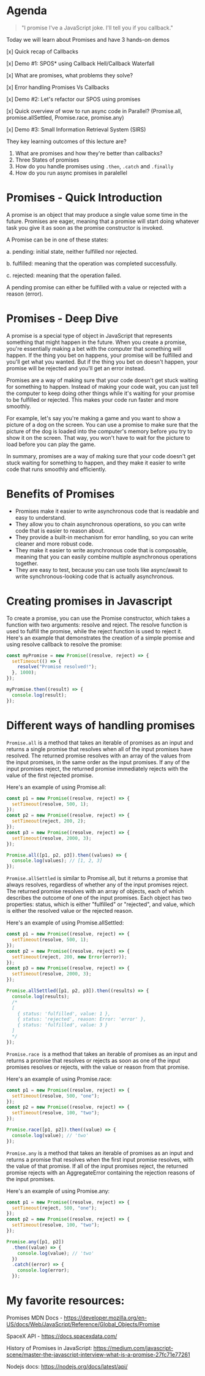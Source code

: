 # Agenda

> "I promise I've a JavaScript joke. I'll tell you if you callback."

Today we will learn about Promises and have 3 hands-on demos

[x] Quick recap of Callbacks

[x] Demo #1: SPOS\* using Callback Hell/Callback Waterfall

[x] What are promises, what problems they solve?

[x] Error handling Promises Vs Callbacks

[x] Demo #2: Let's refactor our SPOS using promises

[x] Quick overview of wow to run async code in Parallel? (Promise.all, promise.allSettled, Promise.race, promise.any)

[x] Demo #3: Small Information Retrieval System (SIRS)

They key learning outcomes of this lecture are?

1. What are promises and how they're better than callbacks?
2. Three States of promises
3. How do you handle promises using `.then`, `.catch` and `.finally`
4. How do you run async promises in paralellel

# Promises - Quick Introduction

A promise is an object that may produce a single value some time in the future. Promises are eager, meaning that a promise will start doing whatever task you give it as soon as the promise constructor is invoked.

A Promise can be in one of these states:

a. pending: initial state, neither fulfilled nor rejected.

b. fulfilled: meaning that the operation was completed successfully.

c. rejected: meaning that the operation failed.

A pending promise can either be fulfilled with a value or rejected with a reason (error).

# Promises - Deep Dive

A promise is a special type of object in JavaScript that represents something that might happen in the future. When you create a promise, you're essentially making a bet with the computer that something will happen. If the thing you bet on happens, your promise will be fulfilled and you'll get what you wanted. But if the thing you bet on doesn't happen, your promise will be rejected and you'll get an error instead.

Promises are a way of making sure that your code doesn't get stuck waiting for something to happen. Instead of making your code wait, you can just tell the computer to keep doing other things while it's waiting for your promise to be fulfilled or rejected. This makes your code run faster and more smoothly.

For example, let's say you're making a game and you want to show a picture of a dog on the screen. You can use a promise to make sure that the picture of the dog is loaded into the computer's memory before you try to show it on the screen. That way, you won't have to wait for the picture to load before you can play the game.

In summary, promises are a way of making sure that your code doesn't get stuck waiting for something to happen, and they make it easier to write code that runs smoothly and efficiently.

# Benefits of Promises

- Promises make it easier to write asynchronous code that is readable and easy to understand.
- They allow you to chain asynchronous operations, so you can write code that is easier to reason about.
- They provide a built-in mechanism for error handling, so you can write cleaner and more robust code.
- They make it easier to write asynchronous code that is composable, meaning that you can easily combine multiple asynchronous operations together.
- They are easy to test, because you can use tools like async/await to write synchronous-looking code that is actually asynchronous.

# Creating promises in Javascript

To create a promise, you can use the Promise constructor, which takes a function with two arguments: resolve and reject. The resolve function is used to fulfill the promise, while the reject function is used to reject it. Here's an example that demonstrates the creation of a simple promise and using resolve callback to resolve the promise:

```javascript
const myPromise = new Promise((resolve, reject) => {
  setTimeout(() => {
    resolve("Promise resolved!");
  }, 1000);
});

myPromise.then((result) => {
  console.log(result);
});
```

# Different ways of handling promises

`Promise.all` is a method that takes an iterable of promises as an input and returns a single promise that resolves when all of the input promises have resolved. The returned promise resolves with an array of the values from the input promises, in the same order as the input promises. If any of the input promises reject, the returned promise immediately rejects with the value of the first rejected promise.

Here's an example of using Promise.all:

```javascript
const p1 = new Promise((resolve, reject) => {
  setTimeout(resolve, 500, 1);
});
const p2 = new Promise((resolve, reject) => {
  setTimeout(reject, 200, 2);
});
const p3 = new Promise((resolve, reject) => {
  setTimeout(resolve, 2000, 3);
});

Promise.all([p1, p2, p3]).then((values) => {
  console.log(values); // [1, 2, 3]
});
```

`Promise.allSettled` is similar to Promise.all, but it returns a promise that always resolves, regardless of whether any of the input promises reject. The returned promise resolves with an array of objects, each of which describes the outcome of one of the input promises. Each object has two properties: status, which is either "fulfilled" or "rejected", and value, which is either the resolved value or the rejected reason.

Here's an example of using Promise.allSettled:

```javascript
const p1 = new Promise((resolve, reject) => {
  setTimeout(resolve, 500, 1);
});
const p2 = new Promise((resolve, reject) => {
  setTimeout(reject, 200, new Error(error));
});
const p3 = new Promise((resolve, reject) => {
  setTimeout(resolve, 2000, 3);
});

Promise.allSettled([p1, p2, p3]).then((results) => {
  console.log(results);
  /*
  [
    { status: 'fulfilled', value: 1 },
    { status: 'rejected', reason: Error: 'error' },
    { status: 'fulfilled', value: 3 }
  ]
  */
});
```

`Promise.race `is a method that takes an iterable of promises as an input and returns a promise that resolves or rejects as soon as one of the input promises resolves or rejects, with the value or reason from that promise.

Here's an example of using Promise.race:

```javascript
const p1 = new Promise((resolve, reject) => {
  setTimeout(resolve, 500, "one");
});
const p2 = new Promise((resolve, reject) => {
  setTimeout(resolve, 100, "two");
});

Promise.race([p1, p2]).then((value) => {
  console.log(value); // 'two'
});
```

`Promise.any` is a method that takes an iterable of promises as an input and returns a promise that resolves when the first input promise resolves, with the value of that promise. If all of the input promises reject, the returned promise rejects with an AggregateError containing the rejection reasons of the input promises.

Here's an example of using Promise.any:

```javascript
const p1 = new Promise((resolve, reject) => {
  setTimeout(reject, 500, "one");
});
const p2 = new Promise((resolve, reject) => {
  setTimeout(resolve, 100, "two");
});

Promise.any([p1, p2])
  .then((value) => {
    console.log(value); // 'two'
  })
  .catch((error) => {
    console.log(error);
  });
```

# My favorite resources:

Promises MDN Docs - https://developer.mozilla.org/en-US/docs/Web/JavaScript/Reference/Global_Objects/Promise

SpaceX API - https://docs.spacexdata.com/

History of Promises in JavaScript: https://medium.com/javascript-scene/master-the-javascript-interview-what-is-a-promise-27fc71e77261

Nodejs docs: https://nodejs.org/docs/latest/api/
